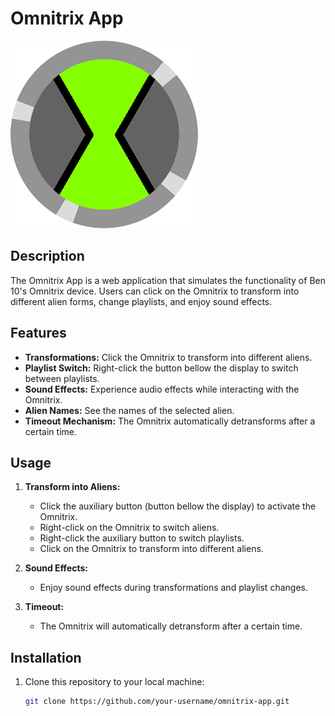 # Omnitrix App

![Omnitrix](images/omnitrix-icon.png)

## Description

The Omnitrix App is a web application that simulates the functionality of Ben 10's Omnitrix device. Users can click on the Omnitrix to transform into different alien forms, change playlists, and enjoy sound effects.

## Features

-   **Transformations:** Click the Omnitrix to transform into different aliens.
-   **Playlist Switch:** Right-click the button bellow the display to switch between playlists.
-   **Sound Effects:** Experience audio effects while interacting with the Omnitrix.
-   **Alien Names:** See the names of the selected alien.
-   **Timeout Mechanism:** The Omnitrix automatically detransforms after a certain time.

## Usage

1. **Transform into Aliens:**

    - Click the auxiliary button (button bellow the display) to activate the Omnitrix.
    - Right-click on the Omnitrix to switch aliens.
    - Right-click the auxiliary button to switch playlists.
    - Click on the Omnitrix to transform into different aliens.

2. **Sound Effects:**

    - Enjoy sound effects during transformations and playlist changes.

3. **Timeout:**

    - The Omnitrix will automatically detransform after a certain time.

## Installation

1. Clone this repository to your local machine:

    ```bash
    git clone https://github.com/your-username/omnitrix-app.git
    ```

